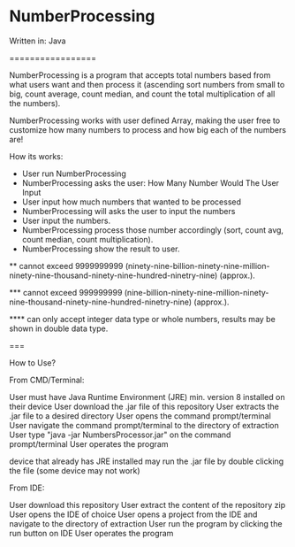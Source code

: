 # NumberProcessing
Written in: Java

=================

NumberProcessing is a program that accepts total numbers based from what users want and then process it 
(ascending sort numbers from small to big, count average, count median, and count the total multiplication of all the numbers).

NumberProcessing works with user defined Array, making the user free to customize how many numbers to process and how big each of the numbers are!

How its works:
- User run NumberProcessing
- NumberProcessing asks the user: How Many Number Would The User Input
- User input how much numbers that wanted to be processed
- NumberProcessing will asks the user to input the numbers
- User input the numbers.
- NumberProcessing process those number accordingly (sort, count avg, count median, count multiplication).
- NumberProcessing show the result to user.

** cannot exceed 9999999999 (ninety-nine-billion-ninety-nine-million-ninety-nine-thousand-ninety-nine-hundred-ninetry-nine) (approx.).

*** cannot exceed 999999999 (nine-billion-ninety-nine-million-ninety-nine-thousand-ninety-nine-hundred-ninetry-nine) (approx.).

**** can only accept integer data type or whole numbers, results may be shown in double data type.

===

How to Use?

From CMD/Terminal:

User must have Java Runtime Environment (JRE) min. version 8 installed on their device
User download the .jar file of this repository
User extracts the .jar file to a desired directory
User opens the command prompt/terminal
User navigate the command prompt/terminal to the directory of extraction
User type "java -jar NumbersProcessor.jar" on the command prompt/terminal
User operates the program

device that already has JRE installed may run the .jar file by double clicking the file (some device may not work)

From IDE:

User download this repository
User extract the content of the repository zip
User opens the IDE of choice
User opens a project from the IDE and navigate to the directory of extraction
User run the program by clicking the run button on IDE
User operates the program
